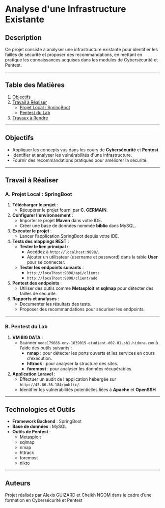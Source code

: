 # Analyse d'une Infrastructure Existante

## **Description**
Ce projet consiste à analyser une infrastructure existante pour identifier les failles de sécurité et proposer des recommandations, en mettant en pratique les connaissances acquises dans les modules de Cybersécurité et Pentest.

---

## **Table des Matières**
1. [Objectifs](#objectifs)
2. [Travail à Réaliser](#travail-à-réaliser)
   - [Projet Local : SpringBoot](#a-projet-local-springboot)
   - [Pentest du Lab](#b-pentest-du-lab)
3. [Travaux à Rendre](#travaux-à-rendre)

---

## **Objectifs**
- Appliquer les concepts vus dans les cours de **Cybersécurité** et **Pentest**.
- Identifier et analyser les vulnérabilités d'une infrastructure.
- Fournir des recommandations pratiques pour améliorer la sécurité.

---

## **Travail à Réaliser**

### **A. Projet Local : SpringBoot**
1. **Télécharger le projet** :
   - Récupérer le projet fourni par **C. GERMAIN**.
2. **Configurer l'environnement** :
   - Importer le projet **Maven** dans votre IDE.
   - Créer une base de données nommée **biblio** dans MySQL.
3. **Exécuter le projet** :
   - Lancer l'application SpringBoot depuis votre IDE.
4. **Tests des mappings REST** :
   - **Tester le lien principal :**
     - Accédez à `http://localhost:9898/`.
     - Ajouter un utilisateur (username et password) dans la table **User** pour se connecter.
   - **Tester les endpoints suivants** :
     - `http://localhost:9898/api/clients`
     - `http://localhost:9898/client/add`
5. **Pentest des endpoints** :
   - Utiliser des outils comme **Metasploit** et **sqlmap** pour détecter des failles de sécurité.
6. **Rapports et analyses** :
   - Documenter les résultats des tests.
   - Proposer des recommandations pour sécuriser les endpoints.

---

### **B. Pentest du Lab**
1. **VM BIG DATA** :
   - Scanner `node179686-env-1839015-etudiant-d02-01.sh1.hidora.com` à l'aide des outils suivants :
     - **nmap** : pour détecter les ports ouverts et les services en cours d'exécution.
     - **httrack** : pour analyser la structure des sites.
     - **foremost** : pour analyser les données récupérables.
2. **Application Laravel** :
   - Effectuer un audit de l'application hébergée sur `http://45.86.36.184/public/`.
   - Identifier les vulnérabilités potentielles liées à **Apache** et **OpenSSH**

---

## **Technologies et Outils**
- **Framework Backend** : SpringBoot
- **Base de données** : MySQL
- **Outils de Pentest** :
  - Metasploit
  - sqlmap
  - nmap
  - httrack
  - foremost
  - nikto

---

## **Auteurs**
Projet réalisés par Alexis GUIZARD et Cheikh NGOM  dans le cadre d’une formation en Cybersécurité et Pentest 

